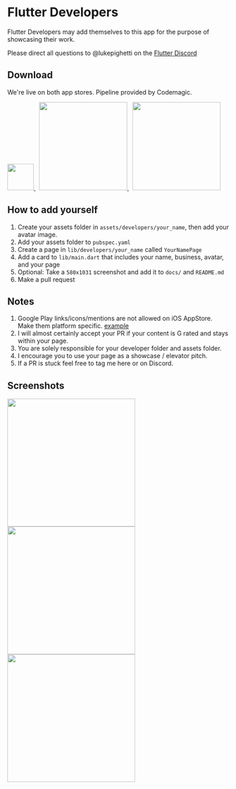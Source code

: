 # Flutter Developers

Flutter Developers may add themselves to this app for the purpose of showcasing their work.

Please direct all questions to @lukepighetti on the [Flutter Discord](https://discord.gg/bdseQm2)

## Download

We're live on both app stores. Pipeline provided by Codemagic.

<div align="left">
    <a href="https://itunes.apple.com/us/app/flutter-developers/id1446351924">
      <img src="/docs/app-store-badge.png" height="60px">
    </a>
    &nbsp;
    <a href="https://play.google.com/store/apps/details?id=com.fluttercommunity.developers">
      <img src="/docs/google-play-badge.png" width="200px">
    </a>
    &nbsp;
    <a href="https://codemagic.io">
      <img src="/docs/codemagic.png" width="200px">
    </a>
</div>

## How to add yourself

1. Create your assets folder in `assets/developers/your_name`, then add your avatar image.
2. Add your assets folder to `pubspec.yaml`
3. Create a page in `lib/developers/your_name` called `YourNamePage`
4. Add a card to `lib/main.dart` that includes your name, business, avatar, and your page
5. Optional: Take a `580x1031` screenshot and add it to `docs/` and `README.md`
6. Make a pull request

## Notes

1. Google Play links/icons/mentions are not allowed on iOS AppStore. Make them platform specific. [example](https://github.com/lukepighetti/flutter-developers/blob/master/lib/developers/groovin_chip/groovin_chip.dart#L89-L119)
2. I will almost certainly accept your PR if your content is G rated and stays within your page.
3. You are solely responsible for your developer folder and assets folder.
4. I encourage you to use your page as a showcase / elevator pitch.
5. If a PR is stuck feel free to tag me here or on Discord.

## Screenshots

<div align="left">
    <img src="/docs/homepage.jpg" width="290px"/> 
    <img src="/docs/luke_pighetti.gif" width="290px"/>
    <img src="/docs/devpage2.jpg" width="290px"/>
</div>
